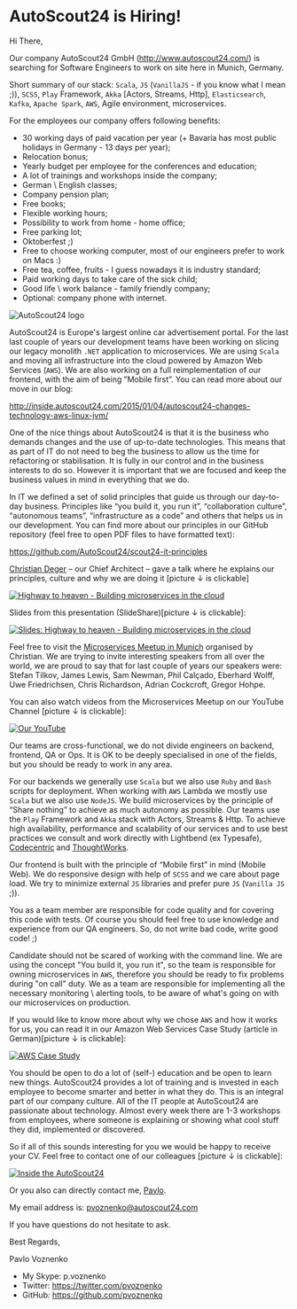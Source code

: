 # AutoScout24 is Hiring!

Hi There,

Our company AutoScout24 GmbH (http://www.autoscout24.com/) is searching for Software Engineers to work on site here in Munich, Germany.

Short summary of our stack: `Scala`, `JS` (`VanillaJS` - if you know what I mean ;)), `SCSS`, `Play` Framework, `Akka` [Actors, Streams, Http], `Elasticsearch`,
`Kafka`, `Apache Spark`, `AWS`, Agile environment, microservices.

For the employees our company offers following benefits:
* 30 working days of paid vacation per year (+ Bavaria has most public holidays in Germany - 13 days per year);
* Relocation bonus;
* Yearly budget per employee for the conferences and education;
* A lot of trainings and workshops inside the company;
* German \ English classes;
* Company pension plan; 
* Free books;
* Flexible working hours;
* Possibility to work from home - home office;
* Free parking lot;
* Oktoberfest ;)
* Free to choose working computer, most of our engineers prefer to work on Macs :)
* Free tea, coffee, fruits - I guess nowadays it is industry standard;
* Paid working days to take care of the sick child;
* Good life \ work balance - family friendly company;
* Optional: company phone with internet.

![AutoScout24 logo](https://cloud.githubusercontent.com/assets/1098414/17675779/806f7614-632b-11e6-85f8-d53e4a745054.png)

AutoScout24 is Europe's largest online car advertisement portal. For the last last couple of years our development teams have been working on slicing our legacy monolith `.NET` application to microservices. We are using `Scala` and moving all infrastructure into the cloud powered by Amazon Web Services (`AWS`). We are also working on a full reimplementation of our frontend, with the aim of being ”Mobile first”. You can read more about our move in our blog:

http://inside.autoscout24.com/2015/01/04/autoscout24-changes-technology-aws-linux-jvm/

One of the nice things about AutoScout24 is that it is the business who demands changes and the use of up-to-date technologies. This means that as part of IT do not need to beg the business to allow us the time for refactoring or stabilisation. It is fully in our control and in the business interests to do so. However it is important that we are focused and keep the business values in mind in everything that we do.

In IT we defined a set of solid principles that guide us through our day-to-day business. Principles like “you build it, you run
it”, “collaboration culture”, “autonomous teams”, “infrastructure as a code” and others that helps us in our development.
You can find more about our principles in our GitHub repository (feel free to open PDF files to have formatted text):

https://github.com/AutoScout24/scout24-it-principles

[Christian Deger](https://twitter.com/cdeger) – our Chief Architect – gave a talk where he explains our principles, culture and why we are doing it [picture ↓ is clickable]

[![Highway to heaven - Building microservices in the cloud](https://cloud.githubusercontent.com/assets/1098414/17675775/7e3d8b38-632b-11e6-9d9f-4f4aa512d667.jpg)](http://www.youtube.com/watch?v=xM8CBgqCEBY)

Slides from this presentation (SlideShare)[picture ↓ is clickable]:

[![Slides: Highway to heaven - Building microservices in the cloud](https://cloud.githubusercontent.com/assets/1098414/17675771/7b76081c-632b-11e6-8b73-afc80413318f.jpg)](http://www.slideshare.net/cdeger/building-microservices-in-the-cloud-goto-nights-berlin-2016)

Feel free to visit the [Microservices Meetup in Munich](http://www.meetup.com/Microservices-Meetup-Munich/) organised by Christian. We are trying to invite interesting speakers from all over the world, we are proud to say that for last couple of years our speakers were: Stefan Tilkov, James Lewis, Sam Newman, Phil Calçado, Eberhard Wolff, Uwe Friedrichsen, 
Chris Richardson, Adrian Cockcroft, Gregor Hohpe.

You can also watch videos from the Microservices Meetup on our YouTube Channel [picture ↓ is clickable]:

[![Our YouTube](https://cloud.githubusercontent.com/assets/1098414/17675781/8301b5ea-632b-11e6-9519-470a7b8c096e.png)](https://www.youtube.com/channel/UCeh0x77J4sv2E1IFMzAEiBw)

Our teams are cross-functional, we do not divide engineers on backend, frontend, QA or Ops. It is OK to be deeply specialised in one of the fields, but you should be ready to work in any area.

For our backends we generally use `Scala` but we also use `Ruby` and `Bash` scripts for deployment. When working with `AWS` Lambda we mostly use `Scala` but we also use `NodeJS`. We build microservices by the principle of “Share nothing” to achieve as much autonomy as possible. Our teams use the `Play` Framework and `Akka` stack with Actors, Streams & Http. To achieve high availability, performance and scalability of our services and to use best practices we consult and work directly with Lightbend (ex Typesafe), [Codecentric](https://www.codecentric.de/) and [ThoughtWorks](https://www.thoughtworks.com).

Our frontend is built with the principle of “Mobile first” in mind (Mobile Web). We do responsive design with help
of `SCSS` and we care about page load. We try to minimize external `JS` libraries and prefer pure `JS` (`Vanilla JS` ;)).

You as a team member are responsible for code quality and for covering this code with tests. Of course you should feel free to use knowledge and experience from our QA engineers. So, do not write bad code, write good code! ;)

Candidate should not be scared of working with the command line. We are using the concept "You build it, you run it", so the team is responsible for owning microservices in `AWS`, therefore you should be ready to fix problems during "on call" duty. We as a team are responsible for implementing all the necessary monitoring \ alerting tools, to be aware of what's going on with our microservices on production.

If you would like to know more about why we chose `AWS` and how it works for us, you can read it in our Amazon Web Services Case Study (article in German)[picture ↓ is clickable]:

[![AWS Case Study](https://cloud.githubusercontent.com/assets/1098414/17675782/870152ea-632b-11e6-8bd6-9e78b409e341.png)](https://aws.amazon.com/de/solutions/case-studies/autoscout24/)

You should be open to do a lot of (self-) education and be open to learn new things. AutoScout24 provides a lot of training and is invested in each employee to become smarter and better in what they do. This is an integral part of our company culture. All of the IT people at AutoScout24 are passionate about technology. Almost every week there are 1-3 workshops from employees, where someone is explaining or showing what cool stuff they did, implemented or discovered.

So if all of this sounds interesting for you we would be happy to receive your CV. Feel free to contact one of our
colleagues [picture ↓ is clickable]:

[![Inside the AutoScout24](https://cloud.githubusercontent.com/assets/1098414/17675763/75b10ab2-632b-11e6-93e4-e36ef725fc7b.jpg)](http://inside.autoscout24.com/career/2015/08/06/wanted-next-generation-software-engineer/)

Or you also can directly contact me, [Pavlo](https://github.com/pvoznenko).

My email address is: pvoznenko@autoscout24.com

If you have questions do not hesitate to ask.

Best Regards,

Pavlo Voznenko

- My Skype: p.voznenko
- Twitter: https://twitter.com/pvoznenko
- GitHub: https://github.com/pvoznenko
